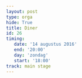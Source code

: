 ```yaml
---
layout: post
type: orga
hide: True
title: Diner
id: 26
timing: 
   date: '14 augustus 2016'
   end: '20:00'
   day: 'zondag'
   start: '18:00'
track: main stage
---
```

